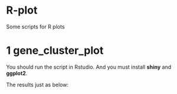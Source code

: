 # R-plot

Some scripts for R plots

# 1 gene_cluster_plot
You should run the script in Rstudio. And you must install **shiny** and **ggplot2**.

The results just as below:
